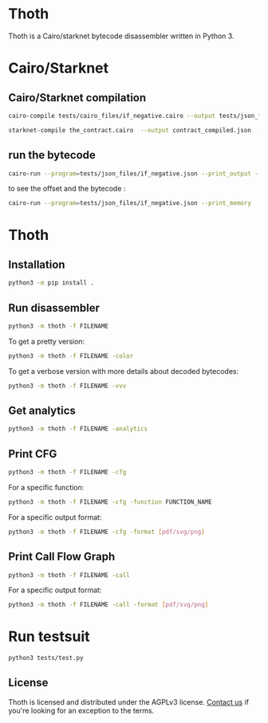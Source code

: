 # Thoth

Thoth is a Cairo/starknet bytecode disassembler written in Python 3.

# Cairo/Starknet
## Cairo/Starknet compilation

```sh
cairo-compile tests/cairo_files/if_negative.cairo --output tests/json_files/if_negative.json

starknet-compile the_contract.cairo  --output contract_compiled.json  --abi contract_abi.json
```


## run the bytecode
```sh
cairo-run --program=tests/json_files/if_negative.json --print_output --layout=small
```

to see the offset and the bytecode :

```sh
cairo-run --program=tests/json_files/if_negative.json --print_memory 
```

# Thoth

## Installation

```sh
python3 -m pip install .
```

## Run disassembler

```sh
python3 -m thoth -f FILENAME
```

To get a pretty version:

```sh
python3 -m thoth -f FILENAME -color
```

To get a verbose version with more details about decoded bytecodes:
```sh
python3 -m thoth -f FILENAME -vvv
```

## Get analytics
```sh
python3 -m thoth -f FILENAME -analytics
```

## Print CFG 

```sh
python3 -m thoth -f FILENAME -cfg
```
For a specific function:
```sh
python3 -m thoth -f FILENAME -cfg -function FUNCTION_NAME
```
For a specific output format:
```sh
python3 -m thoth -f FILENAME -cfg -format [pdf/svg/png]
```

## Print Call Flow Graph 

```sh
python3 -m thoth -f FILENAME -call
```
For a specific output format:
```sh
python3 -m thoth -f FILENAME -call -format [pdf/svg/png]
```

# Run testsuit
```sh
python3 tests/test.py
```

## License

Thoth is licensed and distributed under the AGPLv3 license. [Contact us](mailto:contact@fuzzinglabs.com) if you're looking for an exception to the terms.